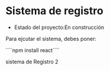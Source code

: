 <h1> Sistema de registro </h1> 

- Estado del proyecto:En construcción

Para ejcutar el sistema, debes poner:

´´´´npm install react´´´´

sistema de Registro 2
